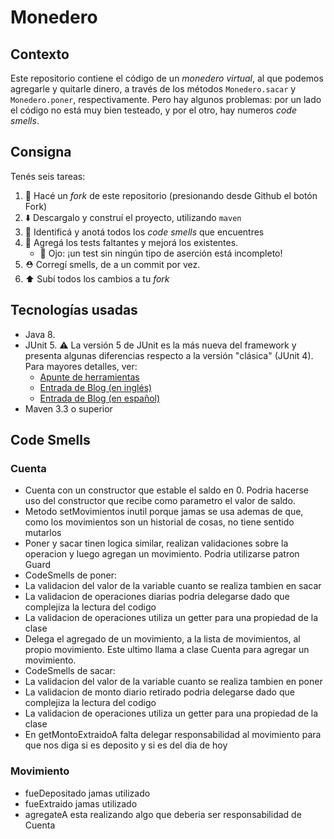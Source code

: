 # Monedero

## Contexto

Este repositorio contiene el código de un _monedero virtual_, al que podemos agregarle y quitarle dinero, a través 
de los métodos `Monedero.sacar` y `Monedero.poner`, respectivamente. 
Pero hay algunos problemas: por un lado el código no está muy bien testeado, y por el otro, hay numeros _code smells_. 

## Consigna

Tenés seis tareas: 

 1. :fork_and_knife: Hacé un _fork_ de este repositorio (presionando desde Github el botón Fork)
 2. :arrow_down: Descargalo y construí el proyecto, utilizando `maven`
 2. :nose: Identificá y anotá todos los _code smells_ que encuentres 
 3. :test_tube: Agregá los tests faltantes y mejorá los existentes. 
     * :eyes: Ojo: ¡un test sin ningún tipo de aserción está incompleto!
 4. :rescue_worker_helmet: Corregí smells, de a un commit por vez. 
 5. :arrow_up: Subí todos los cambios a tu _fork_

## Tecnologías usadas

* Java 8.
* JUnit 5. :warning: La versión 5 de JUnit es la más nueva del framework y presenta algunas diferencias respecto a la versión "clásica" (JUnit 4). Para mayores detalles, ver:
    *  [Apunte de herramientas](https://docs.google.com/document/d/1VYBey56M0UU6C0689hAClAvF9ILE6E7nKIuOqrRJnWQ/edit#heading=h.dnwhvummp994)
    *  [Entrada de Blog (en inglés)](https://www.baeldung.com/junit-5-migration)
    *  [Entrada de Blog (en español)](https://www.paradigmadigital.com/dev/nos-espera-junit-5/)
* Maven 3.3 o superior

## Code Smells
### Cuenta
- Cuenta con un constructor que estable el saldo en 0. Podria hacerse uso del constructor que recibe como parametro el valor de saldo.
- Metodo setMovimientos inutil porque jamas se usa ademas de que, como los movimientos son un historial de cosas, no tiene sentido mutarlos
- Poner y sacar tinen logica similar, realizan validaciones sobre la operacion y luego agregan un movimiento. Podria utilizarse patron Guard
- CodeSmells de poner:
 - La validacion del valor de la variable cuanto se realiza tambien en sacar
 - La validacion de operaciones diarias podria delegarse dado que complejiza la lectura del codigo
 - La validacion de operaciones utiliza un getter para una propiedad de la clase
 - Delega el agregado de un movimiento, a la lista de movimientos, al propio movimiento. Este ultimo llama a clase Cuenta para agregar un movimiento.
- CodeSmells de sacar:
 - La validacion del valor de la variable cuanto se realiza tambien en poner
 - La validacion de monto diario retirado podria delegarse dado que complejiza la lectura del codigo
 - La validacion de operaciones utiliza un getter para una propiedad de la clase
- En getMontoExtraidoA falta delegar responsabilidad al movimiento para que nos diga si es deposito y si es del dia de hoy

### Movimiento
- fueDepositado jamas utilizado
- fueExtraido jamas utilizado
- agregateA esta realizando algo que deberia ser responsabilidad de Cuenta